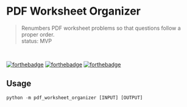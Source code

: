 # PDF Worksheet Organizer

> Renumbers PDF worksheet problems so that questions follow a proper order.
> <br/>
> status: MVP

<br/>

[![forthebadge](https://forthebadge.com/images/badges/made-with-python.svg)](https://forthebadge.com)
[![forthebadge](https://forthebadge.com/images/badges/makes-people-smile.svg)](https://forthebadge.com)
[![forthebadge](https://forthebadge.com/images/badges/made-with-crayons.svg)](https://forthebadge.com)

## Usage

```python
python -m pdf_worksheet_organizer [INPUT] [OUTPUT]
```
